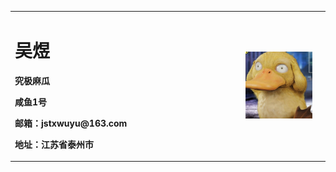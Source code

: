 <table border="0">
  <tr>
    <td width="75%">
      <h1>吴煜</h1>
      <p><b>究极麻瓜</b></p>
      <p><b>咸鱼1号</b></p>
      <p><b>邮箱：jstxwuyu@163.com</b></p>
      <p><b>地址：江苏省泰州市</b></p>
    </td>
    <td width="25%">
      <img src="/zhengjianzhao.jpg" width="100%">      
    </td>
    </td>
    <td width="25%">
      <img src="/1.jpg" width="100%">      
    </td>
  </tr>
</table>
